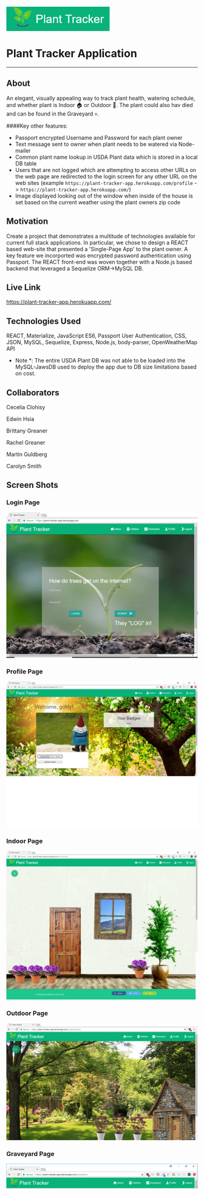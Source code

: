 ![Plant-Tracker-App-Logo](./readme_images/logo.PNG "Logo")

# Plant Tracker Application
---
## About
An elegant, visually appealing way to track plant health, watering schedule, and whether plant is Indoor :house: or Outdoor :tulip:.  The plant could also hav died and can be found in the Graveyard :skull:.   

####Key other features:
* Passport encrypted Username and Password for each plant owner
* Text message sent to owner when plant needs to be watered via Node-mailer
* Common plant name lookup in USDA Plant data which is stored in a local DB table
* Users that are not logged which are attempting to access other URLs on the web page are redirected to the login screen for any other URL on the web sites (example `https://plant-tracker-app.herokuapp.com/profile` -> `https://plant-tracker-app.herokuapp.com/`)
* Image displayed looking out of the window when inside of the house is set based on the current weather using the plant owners zip code

## Motivation
Create a project that demonstrates a multitude of technologies available for current full stack applications.
In particular, we chose to design a REACT based web-site that presented a 'Single-Page App' to the plant owner.  A key feature we incorported was encrypted password authentication using Passport.  The REACT front-end was woven together with a Node.js based backend that leveraged a Sequelize ORM->MySQL DB.

## Live Link 
https://plant-tracker-app.herokuapp.com/

## Technologies Used
REACT, Materialize, JavaScript ES6, Passport User Authentication, CSS, JSON, MySQL, Sequelize, Express, Node.js, body-parser, OpenWeatherMap API

* Note *:  The entire USDA Plant DB was not able to be loaded into the MySQL-JawsDB used to deploy the app due to DB size limitations based on cost.

## Collaborators 
Cecelia Clohisy

Edwin Hsia

Brittany Greaner

Rachel Greaner

Martin Guldberg

Carolyn Smith

## Screen Shots

### Login Page
![Plant-Tracker-App-Home-Page](./readme_images/home-page.GIF "Home-Page")

### Profile Page
![Plant-Tracker-App-Profile-Page](./readme_images/profile_page.PNG "Profile-Page")

### Indoor Page
![Plant-Tracker-App-Indoor-Page](./readme_images/indoor_page.PNG "Indoor-Page")

### Outdoor Page
![Plant-Tracker-App-Outdoor-Page](./readme_images/outdoor_page.PNG "Outdoor-Page")

### Graveyard Page
![Plant-Tracker-App-Graveyard-Page](./readme_images/graveyard_page.PNG "Graveyard-Page")

